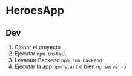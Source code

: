 # HeroesApp

## Dev

1. Clonar el proyecto
2. Ejecutar `npm install`
3. Levantar Backend `npm run backend`
4. Ejecutar la app `npm start` o bien `ng serve -o`
